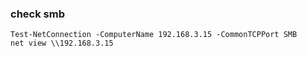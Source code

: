 ### check smb
```
Test-NetConnection -ComputerName 192.168.3.15 -CommonTCPPort SMB
net view \\192.168.3.15
```

